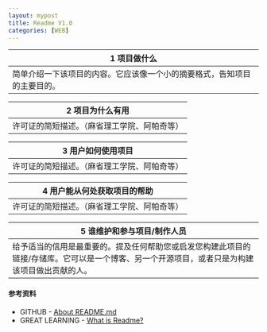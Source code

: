 ```yaml
---
layout: mypost
title: Readme V1.0
categories: [WEB]
---
```





| 1 项目做什么 |
| ------- |
| 简单介绍一下该项目的内容。它应该像一个小的摘要格式，告知项目的主要目的。 |

| 2 项目为什么有用 |
| ------- |
| 许可证的简短描述。（麻省理工学院、阿帕奇等） |

| 3 用户如何使用项目 |
| ------- |
| 许可证的简短描述。（麻省理工学院、阿帕奇等） |

| 4 用户能从何处获取项目的帮助 |
| ------- |
| 许可证的简短描述。（麻省理工学院、阿帕奇等） |


| 5 谁维护和参与项目/制作人员 |
|-------|
| 给予适当的信用是最重要的。提及任何帮助您或启发您构建此项目的链接/存储库。它可以是一个博客、另一个开源项目，或者只是为构建该项目做出贡献的人。 | 


#### 参考资料
- GITHUB - [About README.md](https://docs.github.com/zh/repositories/managing-your-repositorys-settings-and-features/customizing-your-repository/about-readmes#auto-generated-table-of-contents-for-readme-files)
- GREAT LEARNING - [What is Readme?](https://www.mygreatlearning.com/blog/readme-file/#what-is-a-good-template-to-write-a-readme-file)
